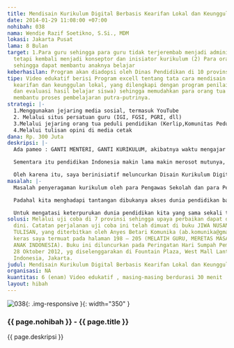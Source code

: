 ```yaml
---
title: Mendisain Kurikulum Digital Berbasis Kearifan Lokal dan Keunggulan Lokal
date: 2014-01-29 11:08:00 +07:00
nohibah: 038
nama: Wendie Razif Soetikno, S.Si., MDM
lokasi: Jakarta Pusat
lama: 8 Bulan
target: 1.Para guru sehingga para guru tidak terjerembab menjadi administrator kurikulum,
  tetapi kembali menjadi konseptor dan inisiator kurikulum (2) Para orang tua murid
  sehingga dapat membantu anaknya belajar
keberhasilan: Program akan diadopsi oleh Dinas Pendidikan di 10 provinsi di Indonesia
tipe: Video edukatif berisi Program excell tentang tata cara mendisain kurikulum berbasis
  kearifan dan keunggulan lokal, yang dilengkapi dengan program penilaian (monitoring
  dan evaluasi hasil belajar siswa) sehingga memudahkan para orang tua murid untuk
  membantu proses pembelajaran putra-putrinya.
strategi: |-
  1.Menggunakan jejaring media sosial, termasuk YouTube
  2. Melalui situs persatuan guru (IGI, FGSI, PGRI, dll)
  3.Melalui jejaring orang tua peduli pendidikan (Kerlip,Komunitas Peduli Pendidikan, dll)
  4.Melalui tulisan opini di media cetak
dana: Rp. 300 Juta
deskripsi: |-
  Ada pameo : GANTI MENTERI, GANTI KURIKULUM, akibatnya waktu mengajar guru dan waktu luang orang tua tersita untuk mempelajari kurikulum baru ini. Oleh sebab itu, bimbel (bimbingan belajar) dan les privat makin meraja lela. Orang tua terpaksa merogoh koceknya lebih dalam untuk mengejar ketertinggalan anak-anaknya dalam pemahaman kurikulum baru ditengah kebingungan para guru yang sibuk mengikuti penataran kurikulum baru yang tidak ada habis-habisnya itu.

  Sementara itu pendidikan Indonesia makin lama makin merosot mutunya, yang tercermin dari hasil TIMSS (Trends in International Mathematics and Science Study) dan PISA (The Program for International Student Assessment) dari negara kita yang makin lama makin merosot

  Oleh karena itu, saya berinisiatif meluncurkan Disain Kurikulum Digital berbasis Kearifan Lokal dan Keunggulan Lokal sehingga para siswa tidak tercerabut dari akar budayanya tapi tetap mampu bersaing di forum internasional.
masalah: |-
  Masalah penyeragaman kurikulum oleh para Pengawas Sekolah dan para Pengawas Mata Pelajaran sehingga mematikan kreativitas dan insiatif para guru dalam pembaruan proses pembelajaran. Akibatnya guru terbiasa menggunakan metode ceramah dan siswa terpola berpikir seragam

  Padahal kita menghadapi tantangan dibukanya akses dunia pendidikan bagi modal asing dan guru asing, entah melalui AFTA, WTO, maupun ketercapaian MDGs (Millenium Development Goals yang dicanangkan PBB) dan EFA (Education for All yang dicanangkan UNESCO) di tahun 2015

  Untuk mengatasi keterpurukan dunia pendidikan kita yang sama sekali tidak siap menyongsong persaingan global ini, saya meluncurkan Disain Kurikulum Digital sehingga kurikulum Indonesia tidak tertinggal dibandingkan kurikulum Cambrigde, ACT, dll.
solusi: Melalui uji coba di 7 provinsi sehingga upaya perbaikan dapat dilakukan sejak
  dini. Catatan perjalanan uji coba ini telah dimuat di buku JIWA NUSANTARA DALAM
  TULISAN, yang diterbitkan oleh Anyes Betari Komunika (ab.komunika@gmail.com). Kerja
  keras saya termuat pada halaman 198 – 205 (MELATIH GURU, MERETAS MASA DEPAN RIBUAN
  ANAK INDONESIA). Buku ini diluncurkan pada Peringatan Hari Sumpah Pemuda 2012 tgl
  28 Oktober 2012, yg diselenggarakan di Fountain Plaza, West Mall Lantai 3 A, Grand
  Indonesia, Jakarta.
judul: Mendisain Kurikulum Digital Berbasis Kearifan Lokal dan Keunggulan Lokal
organisasi: NA
kuantitas: 6 (enam) Video edukatif , masing-masing berdurasi 30 menit
layout: hibah
---
```


![038](/static/img/hibahcms/038.png){: .img-responsive }{: width="350" }

### {{ page.nohibah }} - {{ page.title }}

{{ page.deskripsi }}
